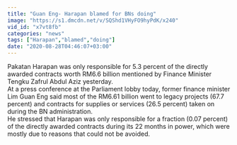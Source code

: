 ```yaml
---
title: "Guan Eng- Harapan blamed for BNs doing"
image: "https://s1.dmcdn.net/v/SQShd1VHyFO9hyPdK/x240"
vid_id: "x7vt8fb"
categories: "news"
tags: ["Harapan","blamed","doing"]
date: "2020-08-28T04:46:07+03:00"
---
```

Pakatan Harapan was only responsible for 5.3 percent of the directly awarded contracts worth RM6.6 billion mentioned by Finance Minister Tengku Zafrul Abdul Aziz yesterday.  <br>At a press conference at the Parliament lobby today, former finance minister Lim Guan Eng said most of the RM6.61 billion went to legacy projects (67.7 percent) and contracts for supplies or services (26.5 percent) taken on during the BN administration.  <br>He stressed that Harapan was only responsible for a fraction (0.07 percent) of the directly awarded contracts during its 22 months in power, which were mostly due to reasons that could not be avoided.
